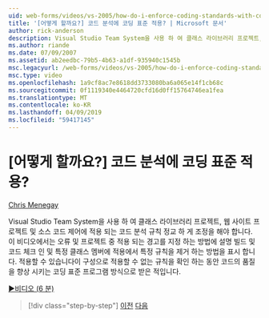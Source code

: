 ```yaml
---
uid: web-forms/videos/vs-2005/how-do-i-enforce-coding-standards-with-code-analysis
title: '[어떻게 할까요?] 코드 분석에 코딩 표준 적용? | Microsoft 문서'
author: rick-anderson
description: Visual Studio Team System을 사용 하 여 클래스 라이브러리 프로젝트, 웹 사이트 프로젝트 및 소스 코드 co에 적용 되는 코드 분석 규칙을 통해 세밀 하 게 제어 해야 하는 중...
ms.author: riande
ms.date: 07/09/2007
ms.assetid: ab2eedbc-79b5-4b63-a1df-935940c1545b
msc.legacyurl: /web-forms/videos/vs-2005/how-do-i-enforce-coding-standards-with-code-analysis
msc.type: video
ms.openlocfilehash: 1a9cf8ac7e8618dd3733080ba6a065e14f1cb68c
ms.sourcegitcommit: 0f1119340e4464720cfd16d0ff15764746ea1fea
ms.translationtype: MT
ms.contentlocale: ko-KR
ms.lasthandoff: 04/09/2019
ms.locfileid: "59417145"
---
```

# <a name="how-do-i-enforce-coding-standards-with-code-analysis"></a>[어떻게 할까요?] 코드 분석에 코딩 표준 적용?

[Chris Menegay](https://twitter.com/CMenegay)

Visual Studio Team System을 사용 하 여 클래스 라이브러리 프로젝트, 웹 사이트 프로젝트 및 소스 코드 제어에 적용 되는 코드 분석 규칙 정교 하 게 조정을 해야 합니다. 이 비디오에서는 오류 및 프로젝트 중 적용 되는 경고를 지정 하는 방법에 설명 빌드 및 코드 체크 인 및 특정 클래스 멤버에 적용에서 특정 규칙을 제거 하는 방법을 표시 합니다. 적용할 수 있습니다이 구성으로 적용할 수 없는 규칙을 확인 하는 동안 코드의 품질을 향상 시키는 코딩 표준 프로그램 방식으로 받은 적입니다.

[&#9654;비디오 (6 분)](https://channel9.msdn.com/Blogs/ASP-NET-Site-Videos/how-do-i-enforce-coding-standards-with-code-analysis)

> [!div class="step-by-step"]
> [이전](how-do-i-set-up-distributed-load-testing-for-high-volume-tests.md)
> [다음](how-do-i-use-generic-tests.md)
